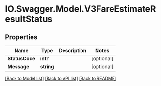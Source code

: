 # IO.Swagger.Model.V3FareEstimateResultStatus
## Properties

Name | Type | Description | Notes
------------ | ------------- | ------------- | -------------
**StatusCode** | **int?** |  | [optional] 
**Message** | **string** |  | [optional] 

[[Back to Model list]](../README.md#documentation-for-models) [[Back to API list]](../README.md#documentation-for-api-endpoints) [[Back to README]](../README.md)

